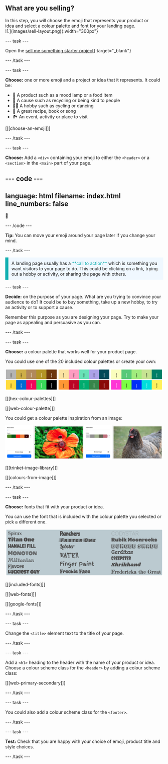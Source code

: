 ## What are you selling?

<div style="display: flex; flex-wrap: wrap">
<div style="flex-basis: 200px; flex-grow: 1; margin-right: 15px;">
In this step, you will choose the emoji that represents your product or idea and select a colour palette and font for your landing page. 
</div>
<div>
![.](images/sell-layout.png){:width="300px"}
</div>
</div>

--- task ---

Open the [sell me something starter project](https://trinket.io/html/62459839ac){:target="_blank"}

--- /task ---

--- task ---

**Choose:** one or more emoji and a project or idea that it represents. It could be:
+ 🔬 A product such as a mood lamp or a food item
+ 💝 A cause such as recycling or being kind to people
+ 💃🏿 A hobby such as cycling or dancing
+ 🍰 A great recipe, book or song
+ 🏞️ An event, activity or place to visit

[[[choose-an-emoji]]]

--- /task ---

--- task ---

**Choose:** Add a `<div>` containing your emoji to either the `<header>` or a `<section>` in the `<main>` part of your page. 

--- code ---
---
language: html
filename: index.html
line_numbers: false
---

<div class="hugefont"> 
🦋
</div>

--- /code ---

**Tip:** You can move your emoji around your page later if you change your mind. 

--- /task ---

<p style="border-left: solid; border-width:10px; border-color: #0faeb0; background-color: aliceblue; padding: 10px;">
A landing page usually has a <span style="color: #0faeb0">**call to action**</span> which is something you want visitors to your page to do. This could be clicking on a link, trying out a hobby or activity, or sharing the page with others.  
</p>

--- task ---

**Decide:** on the purpose of your page. What are you trying to convince your audience to do? It could be to buy something, take up a new hobby, to try an activity or to support a cause. 

Remember this purpose as you are designing your page. Try to make your page as appealing and persuasive as you can.

--- /task ---

--- task ---

**Choose:** a colour palette that works well for your product page.

You could use one of the 20 included colour palettes or create your own: 

![A strip of six colour palettes that are some of the 20 included in the starter project.](images/palette-examples.png)

[[[hex-colour-palettes]]]

[[[web-colour-palette]]]

You could get a colour palette inspiration from an image:

![Two examples of images and their matching colour palettes.](images/image-palette.png)

[[[trinket-image-library]]] 

[[[colours-from-image]]]

--- /task ---

--- task ---

**Choose:** fonts that fit with your product or idea. 

You can use the font that is included with the colour palette you selected or pick a different one. 

![An image showing all of the fonts available in the starter project. Each font title is written using the font style.](images/font-examples.png)

[[[included-fonts]]]

[[[web-fonts]]]

[[[google-fonts]]]

--- /task ---

--- task ---

Change the `<title>` element text to the title of your page.

--- /task ---

--- task ---

Add a `<h1>` heading to the header with the name of your product or idea. Choose a colour scheme class for the `<header>` by adding a colour scheme class:

[[[web-primary-secondary]]]

--- /task ---

--- task ---

You could also add a colour scheme class for the `<footer>`.

--- /task ---

--- task ---

**Test:** Check that you are happy with your choice of emoji, product title and style choices. 

--- /task ---

